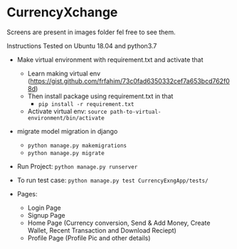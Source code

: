 # CurrencyXchange
Screens are present in images folder fel free to see them.

Instructions Tested on Ubuntu 18.04 and python3.7

- Make virtual environment with requirement.txt and activate that
   - Learn making virtual env (https://gist.github.com/frfahim/73c0fad6350332cef7a653bcd762f08d)
   - Then install package using requirement.txt in that
      - ```pip install -r requirement.txt```
   - Activate virtual env: ```source path-to-virtual-environment/bin/activate```
   
- migrate model migration in django
   - ```python manage.py makemigrations```
   - ```python manage.py migrate```

- Run Project: ```python manage.py runserver```

- To run test case: ```python manage.py test CurrencyExngApp/tests/```
- Pages:
  - Login Page
  - Signup Page
  - Home Page (Currency conversion, Send & Add Money, Create Wallet, Recent Transaction and Download Reciept)
  - Profile Page (Profile Pic and other details)

   
